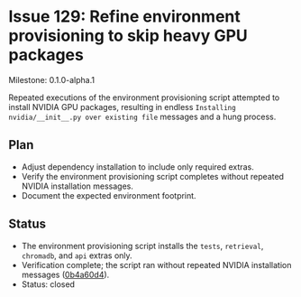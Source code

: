 # Issue 129: Refine environment provisioning to skip heavy GPU packages
Milestone: 0.1.0-alpha.1

Repeated executions of the environment provisioning script attempted to install NVIDIA GPU packages, resulting in endless `Installing nvidia/__init__.py over existing file` messages and a hung process.

## Plan
- Adjust dependency installation to include only required extras.
- Verify the environment provisioning script completes without repeated NVIDIA installation messages.
- Document the expected environment footprint.

## Status
- The environment provisioning script installs the `tests`, `retrieval`, `chromadb`, and `api` extras only.
- Verification complete; the script ran without repeated NVIDIA installation messages ([0b4a60d4](../commit/0b4a60d4)).
- Status: closed
